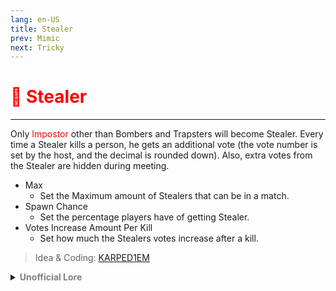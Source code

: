 ```yaml
---
lang: en-US
title: Stealer
prev: Mimic
next: Tricky
---
```


# <font color=red>🤑 <b>Stealer</b></font> <Badge text="Impostor" type="tip" vertical="middle"/>
---

Only <font color=red>Impostor</font> other than Bombers and Trapsters will become Stealer. Every time a Stealer kills a person, he gets an additional vote (the vote number is set by the host, and the decimal is rounded down). Also, extra votes from the Stealer are hidden during meeting.
* Max
  * Set the Maximum amount of Stealers that can be in a match.
* Spawn Chance
  * Set the percentage players have of getting Stealer.
* Votes Increase Amount Per Kill
  * Set how much the Stealers votes increase after a kill.

> Idea & Coding: [KARPED1EM](https://github.com/KARPED1EM)

<details>
<summary><b><font color=gray>Unofficial Lore</font></b></summary>

Placeholder: This role is a ROLE OH EM GOSH
> Submitted by: Member
</details>